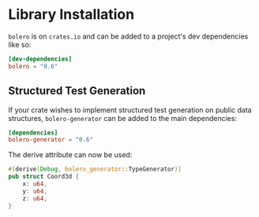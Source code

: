 # Library Installation

`bolero` is on `crates.io` and can be added to a project's dev dependencies like so:

```toml
[dev-dependencies]
bolero = "0.6"
```

## Structured Test Generation

If your crate wishes to implement structured test generation on public data structures, `bolero-generator` can be added to the main dependencies:

```toml
[dependencies]
bolero-generator = "0.6"
```

The derive attribute can now be used:

```rust
#[derive(Debug, bolero_generator::TypeGenerator)]
pub struct Coord3d {
    x: u64,
    y: u64,
    z: u64,
}
```
